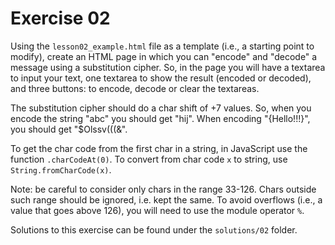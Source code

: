 # Exercise 02

Using the `lesson02_example.html` file as a template 
(i.e., a starting point to modify), create an HTML page in which you can
"encode" and "decode" a message using a substitution cipher.
So, in the page you will have a textarea to input your text, one textarea to 
show the result (encoded or decoded), and three buttons: to encode,
decode or clear the textareas.

The substitution cipher should do a char shift of +7 values.
So, when you encode the string "abc" you should get "hij".
When encoding "{Hello!!!}", you should get "$Olssv(((&".

To get the char code from the first char in a string, in JavaScript use
the function `.charCodeAt(0)`.
To convert from char code `x` to string, use `String.fromCharCode(x)`.

Note: be careful to consider only chars in the range 33-126. Chars outside
such range should be ignored, i.e. kept the same.
To avoid overflows (i.e., a value that goes above 126), you will need to use
the module operator `%`.   

Solutions to this exercise can be found under the
`solutions/02` folder.